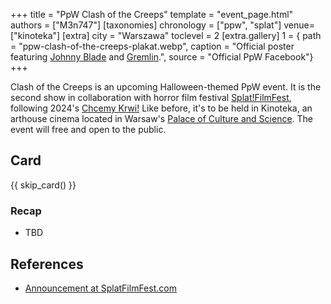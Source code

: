 +++
title = "PpW Clash of the Creeps"
template = "event_page.html"
authors = ["M3n747"]
[taxonomies]
chronology = ["ppw", "splat"]
venue=["kinoteka"]
[extra]
city = "Warszawa"
toclevel = 2
[extra.gallery]
1 = { path = "ppw-clash-of-the-creeps-plakat.webp", caption = "Official poster featuring [Johnny Blade](@/w/johnny-blade.md) and [Gremlin](@/w/goblin.md).", source = "Official PpW Facebook"}
+++

Clash of the Creeps is an upcoming Halloween-themed PpW event. It is the second show in collaboration with horror film festival [Splat!FilmFest](@/o/splat.md), following 2024's [Chcemy Krwi!](@/e/ppw/2024-10-30-ppw_splat-chcemy-krwi.md) Like before, it's to be held in Kinoteka, an arthouse cinema located in Warsaw's [Palace of Culture and Science][pkin-wikipedia]. The event will free and open to the public.

## Card

{{ skip_card() }}

### Recap

* TBD

## References

* [Announcement at SplatFilmFest.com](https://splatfilmfest.com/wydarzenia_specjalne/wrestling-ppw-x-splatfilmfest-clash-of-the-creeps/)

[pkin-wikipedia]: https://en.wikipedia.org/wiki/Palace_of_Culture_and_Science
